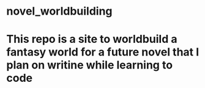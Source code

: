 # novel_worldbuilding
# This repo is a site to worldbuild a fantasy world for a future novel that I plan on writine while learning to code

